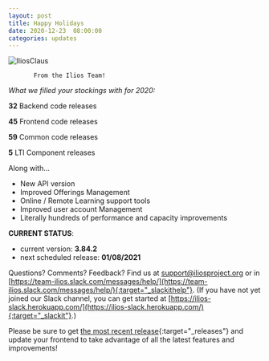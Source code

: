 ```yaml
---
layout: post
title: Happy Holidays
date: 2020-12-23  08:00:00
categories: updates
---
```


![IliosClaus](https://mcusercontent.com/845c4ebabb5b5ae7a6372c715/images/7a0c2048-102f-4f96-aacb-08186f1bbb82.png)

           From the Ilios Team!          

*What we filled your stockings with for 2020:*

  **32** Backend code releases

  **45**  Frontend code releases

  **59** Common code releases

  **5**  LTI Component releases

  Along with...

- New API version
- Improved Offerings Management
- Online / Remote Learning support tools
- Improved user account Management
- Literally hundreds of performance and capacity improvements

__CURRENT STATUS__:
- current version: __3.84.2__
- next scheduled release: __01/08/2021__


Questions? Comments? Feedback? Find us at
 [support@iliosproject.org](mailto:support@iliosproject.org) or in [https://team-ilios.slack.com/messages/help/](https://team-ilios.slack.com/messages/help/){:target="_slackithelp"}.  (If you have not yet joined our Slack channel, you can get started at [https://ilios-slack.herokuapp.com/](https://ilios-slack.herokuapp.com/){:target="_slackit"}.)

Please be sure to get [the most recent release](https://www.github.com/ilios/ilios/releases/latest){:target="_releases"} and update your frontend to take advantage of all the latest features and improvements!
